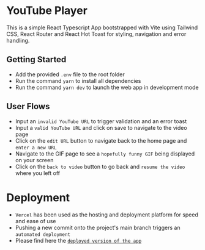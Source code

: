 # YouTube Player

This is a simple React Typescript App bootstrapped with Vite using Tailwind CSS, React Router and React Hot Toast for styling, navigation and error handling.

## Getting Started

- Add the provided `.env` file to the root folder
- Run the command `yarn` to install all dependencies
- Run the command `yarn dev` to launch the web app in development mode

## User Flows

- Input an `invalid YouTube URL` to trigger validation and an error toast
- Input a `valid YouTube URL` and click on save to navigate to the video page
- Click on the `edit URL` button to navigate back to the home page and `enter a new URL`
- Navigate to the GIF page to see a `hopefully funny GIF` being displayed on your screen
- Click on the `back to video` button to go back and `resume the video` where you left off

# Deployment

- `Vercel` has been used as the hosting and deployment platform for speed and ease of use
- Pushing a new commit onto the project's main branch triggers an `automated deployment`
- Please find here the [`deployed version of the app`](https://you-tube-player-app.vercel.app/)
